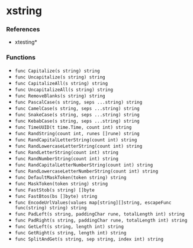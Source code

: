 # xstring

### References

+ xtesting*

### Functions

+ `func Capitalize(s string) string`
+ `func Uncapitalize(s string) string`
+ `func CapitalizeAll(s string) string`
+ `func UncapitalizeAll(s string) string`
+ `func RemoveBlanks(s string) string`
+ `func PascalCase(s string, seps ...string) string`
+ `func CamelCase(s string, seps ...string) string`
+ `func SnakeCase(s string, seps ...string) string`
+ `func KebabCase(s string, seps ...string) string`
+ `func TimeUUID(t time.Time, count int) string`
+ `func RandString(count int, runes []rune) string`
+ `func RandCapitalLetterString(count int) string`
+ `func RandLowercaseLetterString(count int) string`
+ `func RandLetterString(count int) string`
+ `func RandNumberString(count int) string`
+ `func RandCapitalLetterNumberString(count int) string`
+ `func RandLowercaseLetterNumberString(count int) string`
+ `func DefaultMaskToken(token string) string`
+ `func MaskToken(token string) string`
+ `func FastStob(s string) []byte`
+ `func FastBtos(bs []byte) string`
+ `func EncodeUrlValues(values map[string][]string, escapeFunc func(string) string) string`
+ `func PadLeft(s string, paddingChar rune, totalLength int) string`
+ `func PadRight(s string, paddingChar rune, totalLength int) string`
+ `func GetLeft(s string, length int) string`
+ `func GetRight(s string, length int) string`
+ `func SplitAndGet(s string, sep string, index int) string`
